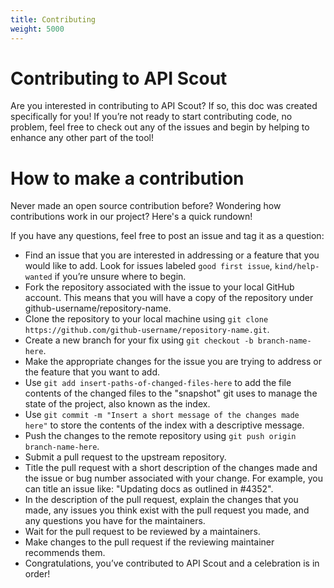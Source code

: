 ```yaml
---
title: Contributing
weight: 5000
---
```


# Contributing to API Scout

Are you interested in contributing to API Scout? If so, this doc was created specifically for you! If you’re not ready to start contributing code, no problem, feel free to check out any of the issues and begin by helping to enhance any other part of the tool!

# How to make a contribution

Never made an open source contribution before? Wondering how contributions work in our project? Here's a quick rundown!

If you have any questions, feel free to post an issue and tag it as a question:

* Find an issue that you are interested in addressing or a feature that you would like to add. Look for issues labeled `good first issue`, `kind/help-wanted` if you’re unsure where to begin. 
* Fork the repository associated with the issue to your local GitHub account. This means that you will have a copy of the repository under github-username/repository-name.
* Clone the repository to your local machine using `git clone https://github.com/github-username/repository-name.git`.
* Create a new branch for your fix using `git checkout -b branch-name-here`.
* Make the appropriate changes for the issue you are trying to address or the feature that you want to add.
* Use `git add insert-paths-of-changed-files-here` to add the file contents of the changed files to the "snapshot" git uses to manage the state of the project, also known as the index.
* Use `git commit -m "Insert a short message of the changes made here"` to store the contents of the index with a descriptive message.
* Push the changes to the remote repository using `git push origin branch-name-here`.
* Submit a pull request to the upstream repository.
* Title the pull request with a short description of the changes made and the issue or bug number associated with your change. For example, you can title an issue like: "Updating docs as outlined in #4352".
* In the description of the pull request, explain the changes that you made, any issues you think exist with the pull request you made, and any questions you have for the maintainers.
* Wait for the pull request to be reviewed by a maintainers.
* Make changes to the pull request if the reviewing maintainer recommends them.
* Congratulations, you’ve contributed to API Scout and a celebration is in order!
